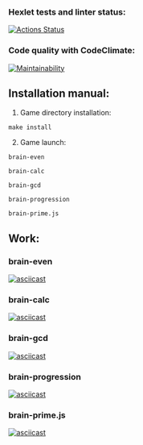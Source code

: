### Hexlet tests and linter status:
[![Actions Status](https://github.com/ShoZYXrk/fullstack-javascript-project-44/workflows/hexlet-check/badge.svg)](https://github.com/ShoZYXrk/fullstack-javascript-project-44/actions)

### Code quality with CodeClimate:
[![Maintainability](https://api.codeclimate.com/v1/badges/db061cdb2fc8ef18ac02/maintainability)](https://codeclimate.com/github/ShoZYXrk/fullstack-javascript-project-44/maintainability)

## Installation manual:
1. Game directory installation:
```
make install
```
2. Game launch:
```
brain-even
```
```
brain-calc
```
```
brain-gcd
```
```
brain-progression
```
```
brain-prime.js
```

## Work:
### brain-even
[![asciicast](https://asciinema.org/a/587704.svg)](https://asciinema.org/a/587704)

### brain-calc
[![asciicast](https://asciinema.org/a/ydgU3L1vzNxCR1oYLaGUiaBb7.svg)](https://asciinema.org/a/ydgU3L1vzNxCR1oYLaGUiaBb7)

### brain-gcd
[![asciicast](https://asciinema.org/a/tL1UfXCvofXcI8SLxXIrCcqBL.svg)](https://asciinema.org/a/tL1UfXCvofXcI8SLxXIrCcqBL)

### brain-progression
[![asciicast](https://asciinema.org/a/NLvpXMryb68vQRb9ixoQjyge5.svg)](https://asciinema.org/a/NLvpXMryb68vQRb9ixoQjyge5)

### brain-prime.js
[![asciicast](https://asciinema.org/a/vBNNxNGKMTiwiDEMFud8nhdp7.svg)](https://asciinema.org/a/vBNNxNGKMTiwiDEMFud8nhdp7)
